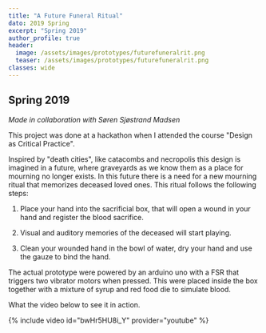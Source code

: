 ```yaml
---
title: "A Future Funeral Ritual"
dato: 2019 Spring
excerpt: "Spring 2019"
author_profile: true
header:
  image: /assets/images/prototypes/futurefuneralrit.png
  teaser: /assets/images/prototypes/futurefuneralrit.png
classes: wide
---
```


## Spring 2019

*Made in collaboration with Søren Sjøstrand Madsen*

This project was done at a hackathon when I attended the course "Design as Critical Practice".

Inspired by "death cities", like catacombs and necropolis this design is imagined in a future, where graveyards as we know them as a place for mourning no longer exists. In this future there is a need for a new mourning ritual that memorizes deceased loved ones. This ritual follows the following steps:

1) Place your hand into the sacrificial box, that will open a wound in your hand and register the blood sacrifice.

2) Visual and auditory memories of the deceased will start playing.

3) Clean your wounded hand in the bowl of water, dry your hand and use the gauze to bind the hand.

The actual prototype were powered by an arduino uno with a FSR that triggers two vibrator motors when pressed. This were placed inside the box together with a mixture of syrup and red food die to simulate blood.

What the video below to see it in action.

{% include video id="bwHr5HU8i_Y" provider="youtube" %}
